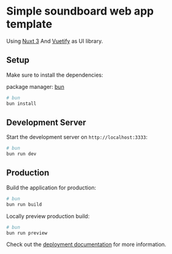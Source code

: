 # Simple soundboard web app template

Using [Nuxt 3](https://nuxt.com/docs/getting-started/introduction) And [Vuetify](https://vuetifyjs.com/en/introduction/why-vuetify/#feature-guides) as UI library.

## Setup

Make sure to install the dependencies:

package manager: [bun](https://bun.sh/)

```bash
# bun
bun install
```

## Development Server

Start the development server on `http://localhost:3333`:

```bash
# bun
bun run dev
```

## Production

Build the application for production:

```bash
# bun
bun run build
```

Locally preview production build:

```bash
# bun
bun run preview
```

Check out the [deployment documentation](https://nuxt.com/docs/getting-started/deployment) for more information.
